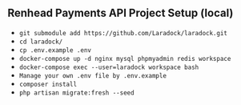 ## Renhead Payments API Project Setup (local)
- `git submodule add https://github.com/Laradock/laradock.git`
- `cd laradock/`
- `cp .env.example .env`
- `docker-compose up -d nginx mysql phpmyadmin redis workspace`
- `docker-compose exec --user=laradock workspace bash`
- `Manage your own .env file by .env.example`
- `composer install`
- `php artisan migrate:fresh --seed`
